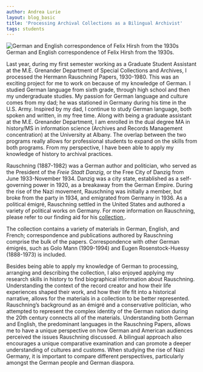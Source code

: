 ```yaml
---
author: Andrea Lurie
layout: blog_basic
title: 'Processing Archival Collections as a Bilingual Archivist'
tags: students
---
```

<div class="entry-body">

 <div class="row">
  <div class="col-sm-3 mx-auto">
    <div class="thumbnail">
      <img class="img-fluid" src="{{ site.url }}/posts-img/hirsch_papers.jpg" alt="German and English correspondence of Felix Hirsh from the 1930s">
	    <div class="caption text-center">German and English correspondence of Felix Hirsh from the 1930s. </div>
    </div>
  </div>
 <p></p>
 <p></p>
 <p></p>
<p>Last year, during my first semester working as a Graduate Student Assistant at the M.E. Grenander Department of Special Collections and Archives, I processed the Hermann Rauschning Papers, 1930-1980. This was an exciting project for me to work on because of my knowledge of German. I studied German language from sixth grade, through high school and then my undergraduate studies. My passion for German language and culture comes from my dad; he was stationed in Germany during his time in the U.S. Army. Inspired by my dad, I continue to study German language, both spoken and written, in my free time. Along with being a graduate assistant at the M.E. Grenander Department, I am enrolled in the dual degree MA in history/MS in information science (Archives and Records Management concentration) at the University at Albany. The overlap between the two programs really allows for professional students to expand on the skills from both programs. From my perspective, I have been able to apply my knowledge of history to archival practices.</p>

<p>Rauschning (1887-1982) was a German author and politician, who served as the President of the <em>Freie Stadt Danzig</em>, or the Free City of Danzig from June 1933-November 1934. Danzig was a city state, established as a self-governing power in 1920, as a breakaway from the German Empire. During the rise of the Nazi movement, Rauschning was initially a member, but broke from the party in 1934, and emigrated from Germany in 1936. As a political émigré, Rauschning settled in the United States and authored a variety of political works on Germany. For more information on Rauschning, please refer to our finding aid for his <a href="https://archives.albany.edu/description/catalog/ger076?find=hermann%20rauschning" target="_blank">collection </a>.

 The collection contains a variety of materials in German, English, and French; correspondence and publications authored by Rauschning comprise the bulk of the papers. Correspondence with other German émigrés, such as Golo Mann (1909-1994) and Eugen Rosenstock-Huessy (1888-1973) is included. </p>
<p>Besides being able to apply my knowledge of German to processing, arranging and describing the collection, I also enjoyed applying my research skills in history to find biographical information about Rauschning. Understanding the context of the record creator and how their life experiences shaped their work, and how their life fit into a historical narrative, allows for the materials in a collection to be better represented. Rauschning’s background as an émigré and a conservative politician, who attempted to represent the complex identity of the German nation during the 20th century connects all of the materials. Understanding both German and English, the predominant languages in the Rauschning Papers, allows me to have a unique perspective on how German and American audiences perceived the issues Rauschning discussed. A bilingual approach also encourages a unique comparative examination and can promote a deeper understanding of cultures and customs. When studying the rise of Nazi Germany, it is important to compare different perspectives, particularly amongst the German people and German diaspora. </p>


